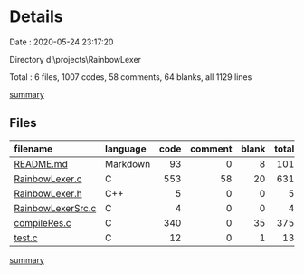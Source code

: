 # Details

Date : 2020-05-24 23:17:20

Directory d:\projects\RainbowLexer

Total : 6 files,  1007 codes, 58 comments, 64 blanks, all 1129 lines

[summary](results.md)

## Files
| filename | language | code | comment | blank | total |
| :--- | :--- | ---: | ---: | ---: | ---: |
| [README.md](/README.md) | Markdown | 93 | 0 | 8 | 101 |
| [RainbowLexer.c](/RainbowLexer.c) | C | 553 | 58 | 20 | 631 |
| [RainbowLexer.h](/RainbowLexer.h) | C++ | 5 | 0 | 0 | 5 |
| [RainbowLexerSrc.c](/RainbowLexerSrc.c) | C | 4 | 0 | 0 | 4 |
| [compileRes.c](/compileRes.c) | C | 340 | 0 | 35 | 375 |
| [test.c](/test.c) | C | 12 | 0 | 1 | 13 |

[summary](results.md)